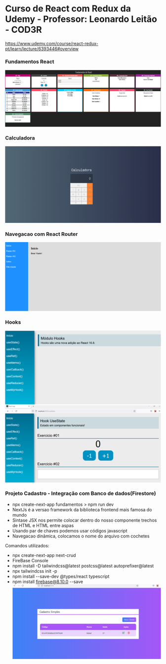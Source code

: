 # Curso de React com Redux da Udemy - Professor: Leonardo Leitão - COD3R
https://www.udemy.com/course/react-redux-pt/learn/lecture/6393446#overview

### Fundamentos React
![Alt text](https://github.com/silvarafaell/Curso_React_Redux/blob/main/fundamentos-react/images/Fundamentos_React.png?raw=true "Fundamentos React")

### Calculadora
![Alt text](https://github.com/silvarafaell/Curso_React_Redux/blob/main/calculadora/images/Calculadora.png?raw=true "Calculadora")

### Navegacao com React Router
![Alt text](https://raw.githubusercontent.com/silvarafaell/Curso_React_Redux/main/navegacao/images/navegacao.png?raw=true "Navegacao com React Router")

### Hooks
![Alt text](https://github.com/silvarafaell/Curso_React_Redux/blob/main/hooks/images/Inicio.png?raw=true "Hooks - Inicio")
![Alt text](https://github.com/silvarafaell/Curso_React_Redux/blob/main/hooks/images/UseState.png?raw=true "Hooks - UseState")

### Projeto Cadastro - Integração com Banco de dados(Firestore)
- npx create-next-app fundamentos > npm run dev 
- NextJs é a versao framework da biblioteca frontend mais famosa do mundo
- Sintase JSX nos permite colocar dentro do nosso componente trechos de HTML e HTML entre aspas
- Usando par de chaves podemos usar códigos javascript
- Navegacao dinâmica, colocamos o nome do arquivo com cochetes

 Comandos utilizados: 
- npx create-next-app next-crud
- FireBase Console
- npm install -D tailwindcss@latest postcss@latest autoprefixer@latest
- npx tailwindcss init -p
- npm install --save-dev @types/react typescript
- npm install firebase@8.10.0 --save
![Alt text](https://github.com/silvarafaell/Curso_React_Redux/blob/main/next-crud/images/home.png?raw=true "NextCrud - Home")
